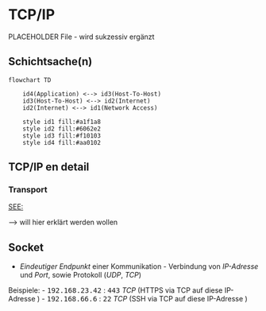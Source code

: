 # TCP/IP

PLACEHOLDER File - wird sukzessiv ergänzt

## Schichtsache(n)
```mermaid
flowchart TD
    
    id4(Application) <--> id3(Host-To-Host)
    id3(Host-To-Host) <--> id2(Internet)
    id2(Internet) <--> id1(Network Access)
    
    style id1 fill:#a1f1a8
    style id2 fill:#6062e2
    style id3 fill:#f10103
    style id4 fill:#aa0102

```
## TCP/IP en detail


### <a name="transport">Transport</a>

[SEE:](https://de.wikipedia.org/wiki/Transmission_Control_Protocol)

--> will hier erklärt werden wollen








## <a name="socket">Socket</a>

- <em>Eindeutiger Endpunkt</em> einer Kommunikation -  Verbindung von <var>IP-Adresse</var> und <var>Port</var>, sowie Protokoll (<var>UDP</var>, <var>TCP</var>)

Beispiele:
    - <kbd>192.168.23.42</kbd> : <kbd>443</kbd> <var>TCP</var> (HTTPS via TCP auf diese IP-Adresse )
    - <kbd>192.168.66.6</kbd> : <kbd>22</kbd> <var>TCP</var> (SSH via TCP auf diese IP-Adresse )
